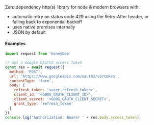 Zero dependency http(s) library for node & modern browsers with:
- automatic retry on status code 429 using the Retry-After header, or falling back to exponential backoff
- uses native promises internally
- JSON by default

#### Examples
```javascript
import request from 'honeybee'

// Get a Google OAuth2 access token
const res = await request({
  method: 'POST',
  url: 'https://www.googleapis.com/oauth2/v3/token',
  contentType: 'form',
  body: {
    refresh_token: '<user_refresh_token>',
    client_id: '<GOOG_OAUTH_CLIENT_ID>',
    client_secret: '<GOOG_OAUTH_CLIENT_SECRET>',
    grant_type: 'refresh_token'
  }
})
console.log('Authorization: Bearer ' + res.body.access_token)
```
